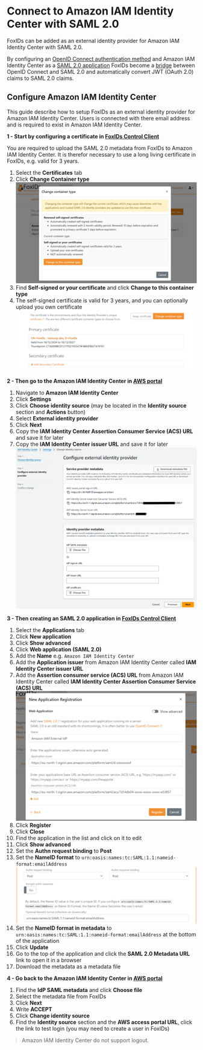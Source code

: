 ﻿# Connect to Amazon IAM Identity Center with SAML 2.0

FoxIDs can be added as an external identity provider for Amazon IAM Identity Center with SAML 2.0.

By configuring an [OpenID Connect authentication method](auth-method-oidc.md) and Amazon IAM Identity Center as a [SAML 2.0 application](app-reg-saml-2.0.md) FoxIDs become a [bridge](bridge.md) between OpenID Connect and SAML 2.0 and automatically convert JWT (OAuth 2.0) claims to SAML 2.0 claims.

## Configure Amazon IAM Identity Center

This guide describe how to setup FoxIDs as an external identity provider for Amazon IAM Identity Center. Users is connected with there email address and is required to exist in Amazon IAM Identity Center.

**1 - Start by configuring a certificate in [FoxIDs Control Client](control.md#foxids-control-client)**

You are required to upload the SAML 2.0 metadata from FoxIDs to Amazon IAM Identity Center. It is therefor necessary to use a long living certificate in FoxIDs, e.g. valid for 3 years.

1. Select the **Certificates** tab
2. Click **Change Container type**
![Change certificate container type in FoxIDs](images/howto-certificate-type.png)
3. Find **Self-signed or your certificate** and click **Change to this container type**
4. The self-signed certificate is valid for 3 years, and you can optionally upload you own certificate
![Change certificate in FoxIDs](images/howto-certificate-change.png)


**2 - Then go to the Amazon IAM Identity Center in [AWS portal](https://aws.amazon.com/)**

 1. Navigate to **Amazon IAM Identity Center**
 2. Click **Settings** 
 3. Click **Choose identity source** (may be located in the **Identity source** section and **Actions** button)
 4. Select **External identity provider**
 5. Click **Next**
 6. Copy the **IAM Identity Center Assertion Consumer Service (ACS) URL** and save it for later
 7. Copy the **IAM Identity Center issuer URL** and save it for later
![Read ACS and issuer in Amazon IAM Identity Center](images/app-reg-howto-saml-amazon-iam-ic-acs-issuer.png)

**3 - Then creating an SAML 2.0 application in [FoxIDs Control Client](control.md#foxids-control-client)**

1. Select the **Applications** tab
2. Click **New application**
3. Click **Show advanced**
4. Click **Web application (SAML 2.0)**
5. Add the **Name** e.g. `Amazon IAM Identity Center`
6. Add the **Application issuer** from Amazon IAM Identity Center called **IAM Identity Center issuer URL**
7. Add the **Assertion consumer service (ACS) URL** from Amazon IAM Identity Center called **IAM Identity Center Assertion Consumer Service (ACS) URL** 
![Add issuer and ACS in FoxIDs](images/app-reg-howto-saml-amazon-iam-ic-create.png)
8. Click **Register**
9. Click **Close**
10. Find the application in the list and click on it to edit
11. Click **Show advanced**
12. Set the **Authn request binding** to **Post**
13. Set the **NameID format** to `urn:oasis:names:tc:SAML:1.1:nameid-format:emailAddress`
![Set binding and NameID format in FoxIDs](images/app-reg-howto-saml-amazon-iam-ic-binding-format.png)
14. Set the **NameID format in metadata** to `urn:oasis:names:tc:SAML:1.1:nameid-format:emailAddress` at the bottom of the application
15. Click **Update**
16. Go to the top of the application and click the **SAML 2.0 Metadata URL** link to open it in a browser
17. Download the metadata as a metadata file
 
**4 - Go back to the Amazon IAM Identity Center in [AWS portal](https://aws.amazon.com/)**

1. Find the **IdP SAML metadata** and click **Choose file**
2. Select the metadata file from FoxIDs
3. Click **Next**
4. Write **ACCEPT**
5. Click **Change identity source**
6. Find the **Identity source** section and the **AWS access portal URL**, click the link to test login (you may need to create a user in FoxIDs)

> Amazon IAM Identity Center do not support logout.